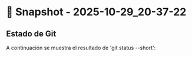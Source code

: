 # 📸 Snapshot - 2025-10-29_20-37-22

## Estado de Git
A continuación se muestra el resultado de 'git status --short':


